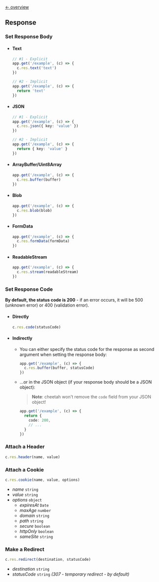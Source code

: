 [← overview](https://github.com/azurystudio/cheetah/blob/dev/guide/index.md)

## Response

### Set Response Body

- #### Text

  ```ts
  // #1 - Explicit
  app.get('/example', (c) => {
    c.res.text('text')
  })

  // #2 - Implicit
  app.get('/example', (c) => {
    return 'text'
  })
  ```

- #### JSON

  ```ts
  // #1 - Explicit
  app.get('/example', (c) => {
    c.res.json({ key: 'value' })
  })

  // #2 - Implicit
  app.get('/example', (c) => {
    return { key: 'value' }
  })
  ```

- #### ArrayBuffer/Uint8Array

  ```ts
  app.get('/example', (c) => {
    c.res.buffer(buffer)
  })
  ```

- #### Blob

  ```ts
  app.get('/example', (c) => {
    c.res.blob(blob)
  })
  ```

- #### FormData

  ```ts
  app.get('/example', (c) => {
    c.res.formData(formData)
  })
  ```

- #### ReadableStream

  ```ts
  app.get('/example', (c) => {
    c.res.stream(readableStream)
  })
  ```

### Set Response Code

**By default, the status code is 200** - if an error occurs, it will be 500
(unknown error) or 400 (validation error).

- #### Directly

  ```ts
  c.res.code(statusCode)
  ```

- #### Indirectly

  - You can either specify the status code for the response as second argument
    when setting the response body:

    ```ts
    app.get('/example', (c) => {
      c.res.buffer(buffer, statusCode)
    })
    ```

  - ...or in the JSON object (if your response body should be a JSON object):

    > **Note**: cheetah won't remove the `code` field from your JSON object!

    ```ts
    app.get('/example', (c) => {
      return {
        code: 200,
        // ...
      }
    })
    ```

### Attach a Header

```ts
c.res.header(name, value)
```

### Attach a Cookie

```ts
c.res.cookie(name, value, options)
```

- _name_ `string`
- _value_ `string`
- _options_ `object`
  - _expiresAt_ `Date`
  - _maxAge_ `number`
  - _domain_ `string`
  - _path_ `string`
  - _secure_ `boolean`
  - _httpOnly_ `boolean`
  - _sameSite_ `string`

### Make a Redirect

```ts
c.res.redirect(destination, statusCode)
```

- _destination_ `string`
- _statusCode_ `string` _(307 - temporary redirect - by default)_
